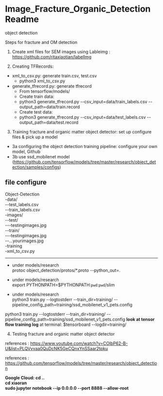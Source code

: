 # Image_Fracture_Organic_Detection Readme
object detection

Steps for fracture and OM detection

1. Create xml files for SEM images using Lableimg : https://github.com/ritaxiaotian/labelImg

2. Creating TFRecords:    
* xml_to_csv.py: generate train.csv, test.csv
  * python3 xml_to_csv.py
* generate_tfrecord.py: generate tfrecord   
  * From tensorflow/models/   
  * Create train data:    
  * python3 generate_tfrecord.py --csv_input=data/train_labels.csv --output_path=data/train.record    
  * Create test data:   
  * python3 generate_tfrecord.py --csv_input=data/test_labels.csv  --output_path=data/test.record   

3. Training fracture and organic matter object detector: set up configure files & pick up a model
* 3a configuring the object detection training pipeline: configure your own model, Github
* 3b use ssd_mobilenet model (https://github.com/tensorflow/models/tree/master/research/object_detection/samples/configs)


**file configure** 
-----------------------------------------------------------------------------------------------------------------------

Object-Detection    
-data/    
--test_labels.csv   
--train_labels.csv    
-images/    
--test/   
---testingimages.jpg    
--train/    
---testingimages.jpg    
--...yourimages.jpg   
-training   
-xml_to_csv.py    

--------------------------------------------------------------------------------------------------------------------------
* under models/research   
protoc object_detection/protos/*.proto --python_out=.
 
* under models/research   
export PYTHONPATH=$PYTHONPATH:`pwd`:`pwd`/slim    

* under models/research   
python3 train.py --logtostderr --train_dir=training/ --pipeline_config_path=training/ssd_mobilenet_v1_pets.config

python3 train.py --logtostderr --train_dir=training/ --pipeline_config_path=training/ssd_mobilenet_v1_pets.config
**look at tensor flow training log**
at terminal: $tensorboard --logdir=training/

4. Testing fracture and organic matter object detector

references : https://www.youtube.com/watch?v=COlbP62-B-U&list=PLQVvvaa0QuDcNK5GeCQnxYnSSaar2tpku

references : https://github.com/tensorflow/models/tree/master/research/object_detection

**Google Cloud: cd ..   
cd xiaoran    
sudo jupyter notebook --ip 0.0.0.0 --port 8888 --allow-root**
